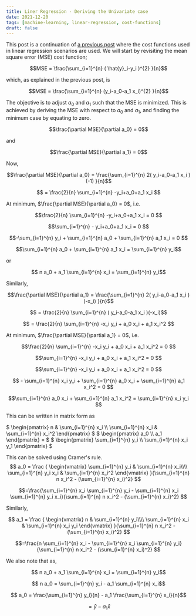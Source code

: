 ```yaml
---
title: Liner Regression - Deriving the Univariate case
date: 2021-12-20
tags: [machine-learning, linear-regression, cost-functions]
draft: false
---
```


This post is a continuation of [a previous post](/post/ml_linearreg_costfunctions.md) where the cost functions used in linear regression scenarios are used. We will start by revisiting the mean square error (MSE) cost function;

$$MSE = \frac{\sum_{i=1}^{n} ( \hat{y}_i-y_i )^{2} }{n}$$

which, as explained in the previous post, is

$$MSE = \frac{\sum_{i=1}^{n} (y_i-a_0-a_1 x_i)^{2} }{n}$$

The objective is to adjust $a_0$ and $a_1$ such that the MSE is minimized. This is achieved by deriving the MSE with respect to $a_0$ and $a_1$, and finding the minimum case by equating to zero.

$$\frac{\partial MSE}{\partial a_0} = 0$$ 

and

$$\frac{\partial MSE}{\partial a_1} = 0$$

Now,

$$\frac{\partial MSE}{\partial a_0} = \frac{\sum_{i=1}^{n} 2( y_i-a_0-a_1 x_i )(-1) }{n}$$

$$ = \frac{2}{n} \sum_{i=1}^{n} -y_i+a_0+a_1 x_i  $$

At minimum, $\frac{\partial MSE}{\partial a_0} = 0$, i.e.

$$\frac{2}{n} \sum_{i=1}^{n} -y_i+a_0+a_1 x_i = 0 $$

$$\sum_{i=1}^{n} - y_i+a_0+a_1 x_i = 0 $$

$$-\sum_{i=1}^{n} y_i + \sum_{i=1}^{n} a_0 + \sum_{i=1}^{n}  a_1 x_i = 0 $$

$$\sum_{i=1}^{n} a_0 + \sum_{i=1}^{n}  a_1 x_i = \sum_{i=1}^{n} y_i$$

or

$$ n a_0 + a_1 \sum_{i=1}^{n} x_i = \sum_{i=1}^{n} y_i$$

Similarly,

$$\frac{\partial MSE}{\partial a_1} = \frac{\sum_{i=1}^{n} 2( y_i-a_0-a_1 x_i )(-x_i) }{n}$$

$$ = \frac{2}{n} \sum_{i=1}^{n} ( y_i-a_0-a_1 x_i )(-x_i)$$

$$ = \frac{2}{n} \sum_{i=1}^{n} -x_i y_i + a_0 x_i + a_1 x_i^2 $$

At minimum, $\frac{\partial MSE}{\partial a_1} = 0$, i.e.

$$\frac{2}{n} \sum_{i=1}^{n} -x_i y_i + a_0 x_i + a_1 x_i^2 = 0 $$

$$\sum_{i=1}^{n} -x_i y_i + a_0 x_i + a_1 x_i^2 = 0 $$

$$\sum_{i=1}^{n} -x_i y_i + a_0 x_i + a_1 x_i^2 = 0 $$

$$ - \sum_{i=1}^{n} x_i y_i + \sum_{i=1}^{n} a_0 x_i + \sum_{i=1}^{n} a_1 x_i^2 = 0 $$

$$\sum_{i=1}^{n} a_0 x_i + \sum_{i=1}^{n} a_1 x_i^2 = \sum_{i=1}^{n} x_i y_i $$

This can be written in matrix form as

$
\begin{pmatrix}
n & \sum_{i=1}^{n} x_i \\\\
\sum_{i=1}^{n} x_i & \sum_{i=1}^{n} x_i^2
\end{pmatrix}
$
$
\begin{pmatrix}
a_0 \\\\
a_1
\end{pmatrix} = 
$
$
\begin{pmatrix}
\sum_{i=1}^{n} y_i \\\\
\sum_{i=1}^{n} x_i y_1
\end{pmatrix}
$

This can be solved using Cramer's rule.
$$
a_0 = \frac
{
\begin{vmatrix}
\sum_{i=1}^{n} y_i & \sum_{i=1}^{n} x_i\\\\
\sum_{i=1}^{n} y_i x_i & \sum_{i=1}^{n} x_i^2
\end{vmatrix}
}{\sum_{i=1}^{n} n x_i^2 - (\sum_{i=1}^{n} x_i)^2}
$$

$$=\frac{\sum_{i=1}^{n} x_i \sum_{i=1}^{n} y_i - \sum_{i=1}^{n} x_i \sum_{i=1}^{n} y_i x_i}{\sum_{i=1}^{n} n x_i^2 - (\sum_{i=1}^{n} x_i)^2} $$

Similarly,

$$
a_1 = \frac
{
\begin{vmatrix}
n & \sum_{i=1}^{n} y_i\\\\
\sum_{i=1}^{n} x_i & \sum_{i=1}^{n} x_i y_i 
\end{vmatrix}
}{\sum_{i=1}^{n} n x_i^2 - (\sum_{i=1}^{n} x_i)^2}
$$

$$=\frac{n \sum_{i=1}^{n} x_i - \sum_{i=1}^{n} x_i \sum_{i=1}^{n} y_i}{\sum_{i=1}^{n} n x_i^2 - (\sum_{i=1}^{n} x_i)^2} $$

We also note that as,

$$ n a_0 + a_1 \sum_{i=1}^{n} x_i = \sum_{i=1}^{n} y_i$$

$$ n a_0 = \sum_{i=1}^{n} y_i - a_1 \sum_{i=1}^{n} x_i$$

$$  a_0 = \frac{\sum_{i=1}^{n} y_i}{n} - a_1 \frac{\sum_{i=1}^{n} x_i}{n}$$

$$ = \bar{y} - a_1 \bar{x}$$

